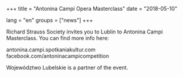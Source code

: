 +++
title = "Antonina Campi Opera Masterclass"
date = "2018-05-10"

lang = "en"
groups = ["news"]
+++

Richard Strauss Society invites you to Lublin to Antonina Campi Masterclass.
You can find more info here:

antonina.campi.spotkaniakultur.com
facebook.com/antoninacampicompetition

Województwo Lubelskie is a partner of the event.
